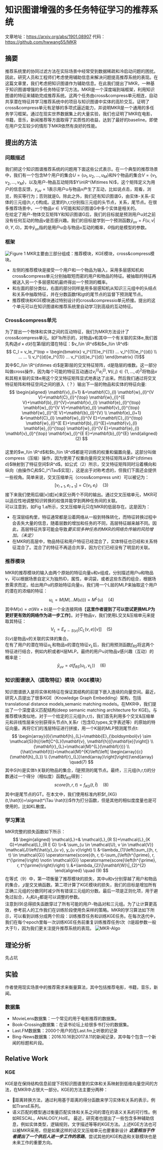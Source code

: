# 知识图谱增强的多任务特征学习的推荐系统
文章地址：https://arxiv.org/abs/1901.08907
代码：https://github.com/hwwang55/MKR
## 摘要
推荐系统里的协同过滤方法在实际场景中经常受到数据稀疏和冷启动问题的困扰。因此，研究人员和工程师们考虑使用辅助信息来解决问题提高推荐系统的表现。在这篇文章里，我们考虑把知识图谱作为辅助信息。在此我们提出了MKR，一种基于知识图谱增强的多任务特征学习方法。MKR是一个深度端到端框架，利用知识图谱的特征来辅助完成推荐系统。这两个任务由cross&compress单元相连，自动共享潜在特征并学习推荐系统中的项目与知识图谱中实体的高阶交互。证明了cross&compress单元有足够的多项式逼近能力，并说明MKR是一个通用的多任务学习框架。通过在现实世界数据集上的大量实验，我们也证明了MKR在电影，书籍，音乐，新闻推荐等方面取得了实质性的收益，达到了最好的baseline。即使在用户交互较少的情形下MKR依然有良好的性能。

## 提出的方法  
### 问题描述
我们把这个知识图谱推荐系统的问题用下面这些公式表示。在一个典型的推荐场景中，我们有一个包含M个用户的集合$U = \{u_1,u_2,... ,u_M\}$和N个物品的集合$V = \{v_1,v_2,... ,v_M\}$，以及用户-物品互动矩阵$Y\in\R^{M\times N}$，这个矩阵定义为用户的信息反馈，$y_{uv}=1$表示用户u与物品v产生了互动，比如说点击，观看，浏览，购买等行为；否则就是0。除此之外，我们还有知识图谱G，由实体-关系-实体的三元组$(h,r,t)$构成。这里的h,r,t分别指三元组的头节点，关系，尾节点。在很多推荐场景中，一个物品$v\in V$可能和知识图谱G中多个实体是相关的。  
在给定了用户-物体交互矩阵Y和知识图谱G后，我们的目标就是预测用户u对之前没有任何互动的物品v是否感兴趣。我们的目标是学到一个预测函数$\hat{y}_{uv} = F(u,v|\Theta,Y,G)$，其中$\hat{y}_{uv}$指的是用户u会与物品v互动的概率，$\Theta$指的是模型的参数。

### 框架
![Figure 1](./imgs/MKR-FW.png)
MKR主要由三部分组成：推荐模块，KGE模块，cross&compress模块。  
- 左侧的推荐模块是接受一个用户和一个物品为输入，采用多层感知机和cross&compress单元分别抽取短而密的用户和物品的特征。被抽取的特征再被送入另一个多层感知机最终得出一个预测的概率。
- 和左面的部分类似，右面的部分同样是用多层感知机从知识三元组中的头结点和关系中抽取特征，并在分数函数f和gt的尾节点的监督下预测尾节点。
- 推荐模块和KGE模块通过特别设计的cross&compressio单元桥接。提出的这个单元可以在知识图谱和推荐系统里自动学习到高级的互动特征。

### Cross&compress单元
为了提出一个物体和实体之间的互动特征，我们为MKR方法设计了cross&compress单元。如F1b所示的，对物品v和其中一个有关联的实体e,我们首先构造$d\times d$对在第$l$层的潜在特征：$v_l\in \R^d$和$e_l\in \R^d$:
$$ C_l = v_le_l^\top =
\begin{bmatrix}
    v_l^{(1)}e_l^{(1)} ... v_l^{(1)}e_l^{(d)} \\
    ... ...                                   \\
    v_l^{(d)}e_l^{(1)} ... v_l^{(d)}e_l^{(d)}
\end{bmatrix} (1)$$
其中$C_l\in \R^{d\times d}$是第l层的交叉特征矩阵，d是隐层的维数。这一部分叫做cross操作，因为每个可能的特征互动通过$v_l^{(i)}e_l^{(j)}, \forall(i,j)\in \{1,...,d\}^2$将物品v和其相关联的实体e用这个交叉特征矩阵显式地表达了出来。然后我们通过将交叉特征矩阵和特征空间之间的嵌入（？）输出下一层的物品和实体的特征向量:
$$
\begin{aligned} \mathbf{v}_{l+1} &=\mathbf{C}_{l} \mathbf{w}_{l}^{V V}+\mathbf{C}_{l}^{\top} \mathbf{w}_{l}^{E V}+\mathbf{b}_{l}^{V}=\mathbf{v}_{l} \mathbf{e}_{l}^{\top} \mathbf{w}_{l}^{V V}+\mathbf{e}_{l} \mathbf{v}_{l}^{\top} \mathbf{w}_{l}^{E V}+\mathbf{b}_{l}^{V} \\ \mathbf{e}_{l+1} &=\mathbf{C}_{l} \mathbf{w}_{l}^{V E}+\mathbf{C}_{l}^{\top} \mathbf{w}_{l}^{E E}+\mathbf{b}_{l}^{E}=\mathbf{v}_{l} \mathbf{e}_{l}^{\top} \mathbf{w}_{l}^{V E}+\mathbf{e}_{l} \mathbf{v}_{l}^{\top} \mathbf{w}_{l}^{E E}+\mathbf{b}_{l}^{E} \end{aligned} (2)
$$  
这里的$w_l\in \R^d$和$b_l\in \R^d$都是可训练的权重和偏置向量。这部分叫做compress（压缩）操作，因为使用了权重向量将交叉特征矩阵从$\R^{d\times d}$映射到了特征空间$\R^d$。如公式（2）所示，交叉特征矩阵同时沿着横向和纵向（由操作$C_l$和$C_l^\Tau$实现），这是出于对称考虑的，但我们下面还会提供一些视角。简单来说，交叉压缩单元（cross&compress unit）可以被记为：
$$
[v_{l+1},e_{l+1}] = C(v_l,e_l) \quad (3)
$$
接下来我们使用后缀[v]或[e]来区分两个不同的输出。通过交叉压缩单元，MKR可以适应性地调整知识转换的权值并能学到两种任务间的关联。  
可以注意到，如Fig 1.a所示，交叉压缩单元只在MKR的低层存在。这是因为：
- 在深层结构里，特征通常都是沿着网络从一般到特殊转化，而特征转换过程中会丢失大量的信息，随着层数的增加和任务的不同，高层特征越来越不同。因此，高层特征共享可能会导致*要实现多种任务的MKR的网络负传输的风险增加。（未定）*
- 在MKR的高层中，物品特征和用户特征已经混合了，实体特征也已经和关系特征混合了。混合了的特征不再适合共享，因为它们已经没有了明显的关联。

### 推荐模块
MKR的推荐模块的输入由两个原始的特征向量u和v组成，分别描述用户u和物品v，可以根据场景自定义为独热ID，属性，单词袋，或者这些东西的组合，根据场景需求而定。给出用户u的原始特征向量u，我们用一个L层的MLP来抽取这个用户的潜在的浓缩的特征：
$$
u_L = M(M(...M(u))) = M^L(u) \quad (4)
$$
其中$M(x)=\sigma(Wx+b)$是一个全连接网络【**这里作者提到了可以尝试更换MLP为更好更有效的网络作为进一步工作**】。对于物品v，我们使用L交叉&压缩单元来提取其特征：
$$
V_L = E_{e\sim S(v)}[C_L(v,e)[v]] \quad (5) 
$$
$S(v)$是物品v的关联的实体的集合。  
在有了用户的潜在特征$u_L$和物品v的潜在特征$v_L$后，我们用预测函数$f_{RS}$将这两个特征进行结合，例如内积或者H层MLP。最终的用户u对物品v感兴趣（互动）的概率是：
$$
\hat{y}_{uv} = \sigma(f_{RS}(u_L,v_L)) \quad (6)
$$

### 知识图谱嵌入（提取特征）模块（KGE模块）  
知识图谱嵌入是将实体和特征在保证其结构的前提下嵌入连续的向量空间。最近，研究人员提出了很多KGE（Knowledge Graph Embedding）架构，包括translational distance models,semanic matching models。在MKR中，我们提出了一个深度语义匹配结构(deep semanic matching architecture for KGE)。与推荐模块类似地，对于一个给定的三元组(h,r,t)，我们首先利用多个交叉&压缩单元和非线性层来分别获得头节点h,关系r（包含ID,types,文字表述等）的原始的特征向量。再将它们的浅层特征进行拼接，用一个K层的MLP预测尾节点t:
$$
\begin{array}{l}{\mathbf{h}_{L}=\mathbb{E}_{\boldsymbol{v} \sim \mathcal{S}(h)}\left[C^{L}(\mathbf{v}, \mathbf{h})[\mathbf{e}]\right]} \\ {\mathbf{r}_{L}=\mathcal{M}^{L}(\mathbf{r})} \\ {\hat{\mathbf{t}}=\mathcal{M}^{K}\left(\left[ \begin{array}{c}{\mathbf{h}_{L}} \\ {\mathbf{r}_{L}}\end{array}\right]\right)}\end{array} \quad(7)
$$
其中$S(h)$是实体h关联的物品的集合，$\hat{t}$是预测的尾节点。最终，三元组(h,r,t)的分数通过一个得分（相似度）函数$f_{KG}$得到：
$$
score(h,r,t) = f_{KG}(t,\hat{t}) \quad (8)
$$
其中t是尾节点的GT。在本文中，我们使用标准内积$f_{KG}(t,\hat{t})=\sigma(t^\Tau \hat{t})$作为打分函数，但是其他的相似度度量也是可使用的，比如KL散度。

### 学习算法
MKR完整的损失函数如下所示：
$$
\begin{aligned} \mathcal{L}=& \mathcal{L}_{R S}+\mathcal{L}_{K G}+\mathcal{L}_{R E G} \\=& \sum_{u \in \mathcal{U}, v \in \mathcal{V}} \mathcal{J}\left(\hat{y}_{u v}, y_{u v}\right) \\ &-\lambda_{1}\left(\sum_{(h, r, t) \in \mathcal{G}} \operatorname{score}(h, r, t)-\sum_{\left(h^{\prime}, r, t^{\prime}\right) \notin \mathcal{G}} \operatorname{score}\left(h^{\prime}, r, t^{\prime}\right)\right) \\ &+\lambda_{2}\|\mathbf{W}\|_{2}^{2} \end{aligned} \quad (9)
$$
在等式（9）中，第一项衡量了推荐模块的损失，其中u和v分别穿越了用户和物品的集合，$\mathcal{J}$是交叉熵函数。第二项计算了KGE模块的损失，我们的目标是增加所有正确三元组的分数同时减少所有错误三元组的分数。最后一项是正则化项，用于避免过拟合，$\lambda_1$和$\lambda_2$都是可以调整的参数。  
注意到(9)总得损失函数穿过了所有可能的用户-物品对和三元组。为了让计算更高效，参考前人的工作我们在训练阶段使用负采样的策略。MKR的学习算法如下所示，可以看到训练分成两个阶段：训练推荐任务和训练KGE任务。在每次迭代中，我们在每个epoch里每一次训练KGE任务前重复训练推荐任务t次（t是超参数一般大于1），因为我们更关注提升推荐系统的表现。
![MKR-Algo](./imgs/MKR-Algo.png)

## 理论分析
先占坑

## 实验
作者使用现实场景中的推荐需求来衡量算法，其中包括推荐电影，书籍，音乐，新闻。
### 数据集
- MovieLens数据集：一个常见的用于电影推荐的数据集。
- Book-Crossing数据集：在读书论坛上给很多书打分的数据集。
- Last.FM数据集：2000个用户的在Last.fm上听歌的记录
- Bing-News数据集：2016.10.16到2017.8.11的新闻记录，其中每个包含一个新闻的标题和片段。

## Relative Work  
### KGE    
KGE是在保持结构信息前提下将知识图谱里的实体和关系映射到低维向量空间的方法，在MKR中占很大一部分。KGE的方法主要分两种：
- 距离转换方法，通过利用基于距离的得分函数来学习实体和关系的表示，例如TransE系列。
- 语义匹配的模型通过衡量匹配实体和关系之间的潜在的语义关系的可行性。例如RESCAL，ANALOGY,HolE。
最近，研究者也提出了一些包含多种辅助信息，例如实体类型，逻辑规则，文字描述等等的KGE方法。上述KGE方法也可以被MKR采用，但是如果这样的话交叉压缩单元也要重新设计 ***这里相当于作者提出了一个供后人进一步工作的思路***。尝试其他的KGE构造和关联模块也是未来工作的重要方向。
